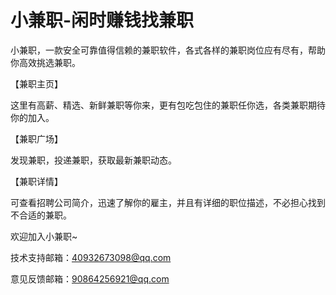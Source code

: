 # 小兼职-闲时赚钱找兼职

小兼职，一款安全可靠值得信赖的兼职软件，各式各样的兼职岗位应有尽有，帮助你高效挑选兼职。

【兼职主页】

这里有高薪、精选、新鲜兼职等你来，更有包吃包住的兼职任你选，各类兼职期待你的加入。

【兼职广场】

发现兼职，投递兼职，获取最新兼职动态。

【兼职详情】

可查看招聘公司简介，迅速了解你的雇主，并且有详细的职位描述，不必担心找到不合适的兼职。

欢迎加入小兼职~

技术支持邮箱：40932673098@qq.com

意见反馈邮箱：90864256921@qq.com
